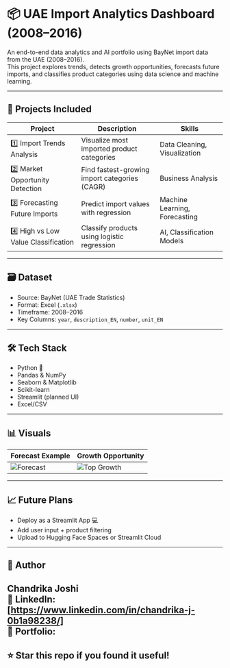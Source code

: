 # 📦 UAE Import Analytics Dashboard (2008–2016)

An end-to-end data analytics and AI portfolio using BayNet import data from the UAE (2008–2016).  
This project explores trends, detects growth opportunities, forecasts future imports, and classifies product categories using data science and machine learning.

---

## 🚀 Projects Included

| Project | Description | Skills |
|--------|-------------|--------|
| 1️⃣ Import Trends Analysis | Visualize most imported product categories | Data Cleaning, Visualization |
| 2️⃣ Market Opportunity Detection | Find fastest-growing import categories (CAGR) | Business Analysis |
| 3️⃣ Forecasting Future Imports | Predict import values with regression | Machine Learning, Forecasting |
| 4️⃣ High vs Low Value Classification | Classify products using logistic regression | AI, Classification Models |

---

## 🗃️ Dataset
- Source: BayNet (UAE Trade Statistics)
- Format: Excel (`.xlsx`)
- Timeframe: 2008–2016
- Key Columns: `year`, `description_EN`, `number`, `unit_EN`

---

## 🛠️ Tech Stack

- Python 🐍
- Pandas & NumPy
- Seaborn & Matplotlib
- Scikit-learn
- Streamlit (planned UI)
- Excel/CSV

---

## 📊 Visuals

| Forecast Example | Growth Opportunity |
|------------------|--------------------|
| ![Forecast](outputs/import_forecast.png) | ![Top Growth](outputs/top5_growth_opportunities.png) |

---

## 📈 Future Plans

- Deploy as a Streamlit App 💻
- Add user input + product filtering
- Upload to Hugging Face Spaces or Streamlit Cloud

---

## 👤 Author

**Chandrika Joshi**  
🔗 LinkedIn:[https://www.linkedin.com/in/chandrika-j-0b1a98238/]  
📂 Portfolio:
---

## ⭐ Star this repo if you found it useful!
